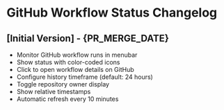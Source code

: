 # GitHub Workflow Status Changelog

## [Initial Version] - {PR_MERGE_DATE}

- Monitor GitHub workflow runs in menubar
- Show status with color-coded icons
- Click to open workflow details on GitHub
- Configure history timeframe (default: 24 hours)
- Toggle repository owner display
- Show relative timestamps
- Automatic refresh every 10 minutes
